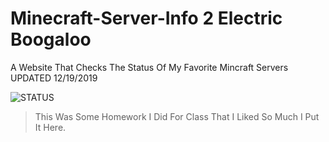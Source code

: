 # Minecraft-Server-Info 2 Electric Boogaloo
A Website That Checks The Status Of My Favorite Mincraft Servers 
UPDATED 12/19/2019

![STATUS](https://img.shields.io/endpoint.svg?label=Project%20Status%3A&logo=github&style=popout-square&url=https://raw.githubusercontent.com/OtisGoodman/Badge-Controller/master/Minecraft-Server-Info.json)



> This Was Some Homework I Did For Class That I Liked So Much I Put It Here.
